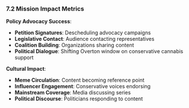 ### 7.2 Mission Impact Metrics

**Policy Advocacy Success**:

- **Petition Signatures**: Descheduling advocacy campaigns
- **Legislative Contact**: Audience contacting representatives
- **Coalition Building**: Organizations sharing content
- **Political Dialogue**: Shifting Overton window on conservative cannabis support

**Cultural Impact**:

- **Meme Circulation**: Content becoming reference point
- **Influencer Engagement**: Conservative voices endorsing
- **Mainstream Coverage**: Media discussing series
- **Political Discourse**: Politicians responding to content
